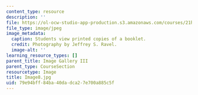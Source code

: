 ```yaml
---
content_type: resource
description: ''
file: https://ol-ocw-studio-app-production.s3.amazonaws.com/courses/21h-343j-making-books-the-renaissance-and-today-spring-2016/79e94bff84ba40dadca27e700a885c5f_Image8.jpg
file_type: image/jpeg
image_metadata:
  caption: Students view printed copies of a booklet.
  credit: Photography by Jeffrey S. Ravel.
  image-alt: ''
learning_resource_types: []
parent_title: Image Gallery III
parent_type: CourseSection
resourcetype: Image
title: Image8.jpg
uid: 79e94bff-84ba-40da-dca2-7e700a885c5f
---
```

